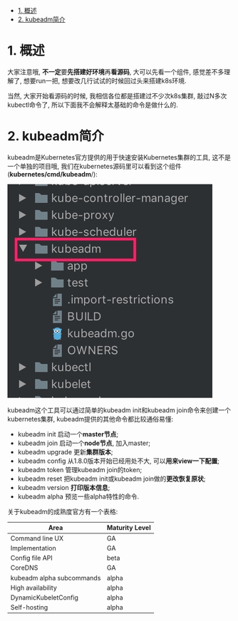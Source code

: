 
<!-- @import "[TOC]" {cmd="toc" depthFrom=1 depthTo=6 orderedList=false} -->

<!-- code_chunk_output -->

- [1. 概述](#1-概述)
- [2. kubeadm简介](#2-kubeadm简介)

<!-- /code_chunk_output -->

# 1. 概述

大家注意哦, **不一定**要**先搭建好环境**再**看源码**, 大可以先看一个组件, 感觉差不多理解了, 想要run一把, 想要改几行试试的时候回过头来搭建k8s环境. 

当然, 大家开始看源码的时候, 我相信各位都是搭建过不少次k8s集群, 敲过N多次kubectl命令了, 所以下面我不会解释太基础的命令是做什么的. 

# 2. kubeadm简介

kubeadm是Kubernetes官方提供的用于快速安装Kubernetes集群的工具, 这不是一个单独的项目哦, 我们在kubernetes源码里可以看到这个组件(**kubernetes/cmd/kubeadm**/): 

![2019-09-03-15-57-33.png](./images/2019-09-03-15-57-33.png)

kubeadm这个工具可以通过简单的kubeadm init和kubeadm join命令来创建一个kubernetes集群, kubeadm提供的其他命令都比较通俗易懂: 

* kubeadm init 启动一个**master节点**; 
* kubeadm join 启动一个**node节点**, 加入master; 
* kubeadm upgrade 更新**集群版本**; 
* kubeadm config 从1.8.0版本开始已经用处不大, 可以**用来view一下配置**; 
* kubeadm token 管理kubeadm join的token; 
* kubeadm reset 把kubeadm init或kubeadm join做的**更改恢复原状**; 
* kubeadm version **打印版本信息**; 
* kubeadm alpha 预览一些alpha特性的命令. 

关于kubeadm的成熟度官方有一个表格: 

Area | Maturity Level
-----|---------------
Command line UX | GA
Implementation | GA
Config file API | beta
CoreDNS | GA
kubeadm alpha subcommands | alpha
High availability | alpha
DynamicKubeletConfig | alpha
Self-hosting | alpha

